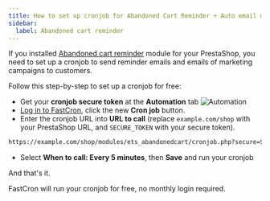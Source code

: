 ```yaml
---
title: How to set up cronjob for Abandoned Cart Reminder + Auto email module
sidebar:
  label: Abandoned cart reminder
---
```


If you installed 
<a href="https://prestahero.com/blog/post/90-set-up-cronjob-for-abandoned-cart-reminder-auto-email-module.html" target="_blank" rel="nofollow">Abandoned
cart reminder</a>
module for your PrestaShop,
you need to set up a cronjob to send reminder emails and emails of marketing campaigns to customers.

Follow this step-by-step to set up a cronjob for free:
- Get your **cronjob secure token** at the **Automation** tab
![Automation](/tutorials/prestashop/abandoned-cart-reminder/automation.webp)
- [Log in to FastCron](https://app.fastcron.com/login), click the new **Cron job** button.
- Enter the cronjob URL into **URL to call** (replace `example.com/shop` with your PrestaShop URL, and `SECURE_TOKEN` with your secure token).
```sh "SECURE_TOKEN"
https://example.com/shop/modules/ets_abandonedcart/cronjob.php?secure=SECURE_TOKEN
```
- Select **When to call: Every 5 minutes**, then **Save** and run your cronjob

And that's it.

FastCron will run your cronjob for free, no monthly login required.
